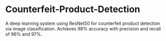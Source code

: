 # Counterfeit-Product-Detection
A deep learning system using ResNet50 for counterfeit product detection via image classification. Achieves 98% accuracy with precision and recall of 96% and 97%.
